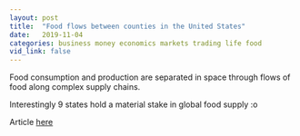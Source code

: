 ```yaml
---
layout: post
title:  "Food flows between counties in the United States"
date:   2019-11-04
categories: business money economics markets trading life food
vid_link: false
---
```


Food consumption and production are separated in space through flows of food along complex supply chains.

Interestingly 9 states hold a material stake in global food supply :o

Article [here]

[here]: //iopscience.iop.org/article/10.1088/1748-9326/ab29ae
